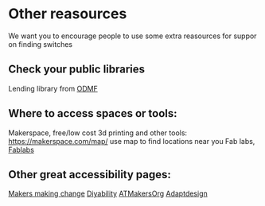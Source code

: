 # Other reasources 

We want you to encourage people to use some extra reasources for suppor on finding switches 

## Check your public libraries
Lending library from [ODMF](https://opendoorswa.org/) 

## Where to access spaces or tools:
Makerspace, free/low cost 3d printing and other tools: https://makerspace.com/map/ use map to find locations near you
Fab labs, [Fablabs](https://www.fablabs.io/)

## Other great accessibility pages:
[Makers making change](https://www.makersmakingchange.com/s/)
[Diyability](https://www.diyability.org/)
[ATMakersOrg](https://www.youtube.com/@ATMakersOrg/videos)
[Adaptdesign](https://www.instagram.com/adapteddesign/)
